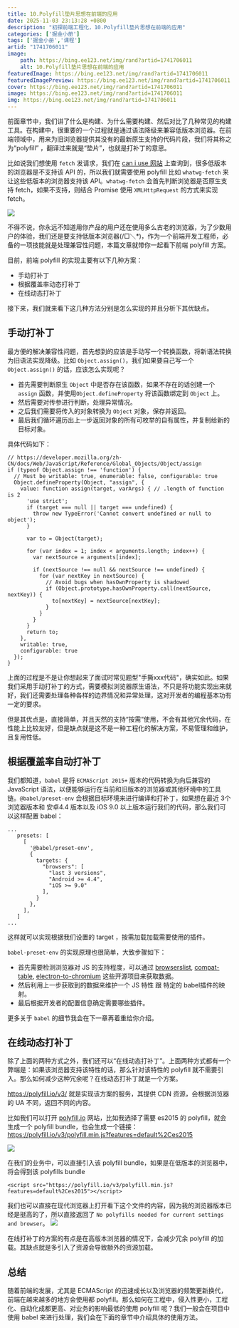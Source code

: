 ```yaml
---
title: 10.Polyfill垫片思想在前端的应用
date: 2025-11-03 23:13:28 +0800
description: "初探前端工程化，10.Polyfill垫片思想在前端的应用"
categories: ['掘金小册']
tags: ['掘金小册','课程']
artid: "1741706011"
image:
    path: https://bing.ee123.net/img/rand?artid=1741706011
    alt: 10.Polyfill垫片思想在前端的应用
featuredImage: https://bing.ee123.net/img/rand?artid=1741706011
featuredImagePreview: https://bing.ee123.net/img/rand?artid=1741706011
cover: https://bing.ee123.net/img/rand?artid=1741706011
image: https://bing.ee123.net/img/rand?artid=1741706011
img: https://bing.ee123.net/img/rand?artid=1741706011
---
```


前面章节中，我们讲了什么是构建、为什么需要构建、然后对比了几种常见的构建工具。在构建中，很重要的一个过程就是通过语法降级来兼容低版本浏览器。在前端领域中，用来为旧浏览器提供其没有的最新原生支持的代码片段，我们将其称之为“polyfill” ，翻译过来就是“垫片”，也就是打补丁的意思。

比如说我们想使用 `fetch` 发请求，我们在 [can i use 网站](https://caniuse.com/?search=promise) 上查询到，很多低版本的浏览器是不支持该 API 的，所以我们就需要使用 polyfill 比如 `whatwg-fetch` 来让这些低版本的浏览器支持该 API。`whatwg-fetch` 会首先判断浏览器是否原生支持 fetch，如果不支持，则结合 Promise 使用 `XMLHttpRequest` 的方式来实现 fetch。

![](https://p3-juejin.byteimg.com/tos-cn-i-k3u1fbpfcp/4bfe8e132d354386826291850da3692a~tplv-k3u1fbpfcp-zoom-1.image)

不得不说，你永远不知道用你产品的用户还在使用多么古老的浏览器，为了少数用户的体验，我们还是要支持低版本浏览器(/□＼*)，作为一个前端开发工程师，必备的一项技能就是处理兼容性问题，本篇文章就带你一起看下前端 polyfill 方案。

目前，前端 polyfill 的实现主要有以下几种方案：
- 手动打补丁
- 根据覆盖率动态打补丁
- 在线动态打补丁

接下来，我们就来看下这几种方法分别是怎么实现的并且分析下其优缺点。

## 手动打补丁
最方便的解决兼容性问题，首先想到的应该是手动写一个转换函数，将新语法转换为旧语法实现降级。比如 `Object.assign()`，我们如果要自己写一个 `Object.assign()` 的话，应该怎么实现呢？
- 首先需要判断原生 `Object` 中是否存在该函数，如果不存在的话创建一个 `assign` 函数，并使用`Object.defineProperty` 将该函数绑定到 `Object` 上。
- 然后需要对传参进行判断，处理异常情况。
- 之后我们需要将传入的对象转换为 `Object` 对象，保存并返回。
- 最后我们循环遍历出上一步返回对象的所有可枚举的自有属性，并复制给新的目标对象。

具体代码如下：
```
// https://developer.mozilla.org/zh-CN/docs/Web/JavaScript/Reference/Global_Objects/Object/assign
if (typeof Object.assign !== 'function') {
  // Must be writable: true, enumerable: false, configurable: true
  Object.defineProperty(Object, "assign", {
    value: function assign(target, varArgs) { // .length of function is 2
      'use strict';
      if (target === null || target === undefined) {
        throw new TypeError('Cannot convert undefined or null to object');
      }

      var to = Object(target);

      for (var index = 1; index < arguments.length; index++) {
        var nextSource = arguments[index];

        if (nextSource !== null && nextSource !== undefined) {
          for (var nextKey in nextSource) {
            // Avoid bugs when hasOwnProperty is shadowed
            if (Object.prototype.hasOwnProperty.call(nextSource, nextKey)) {
              to[nextKey] = nextSource[nextKey];
            }
          }
        }
      }
      return to;
    },
    writable: true,
    configurable: true
  });
}
```

上面的过程是不是让你想起来了面试时常见题型"手撕xxx代码"，确实如此。如果我们采用手动打补丁的方式，需要模拟浏览器原生语法，不只是将功能实现出来就好，我们还需要处理各种各样的边界情况和异常处理，这对开发者的编程基本功有一定的要求。

但是其优点是，直接简单，并且天然的支持“按需”使用，不会有其他冗余代码，在性能上比较友好，但是缺点就是这不是一种工程化的解决方案，不易管理和维护，且复用性低。

## 根据覆盖率自动打补丁
我们都知道，`babel` 是将 `ECMAScript 2015+` 版本的代码转换为向后兼容的 JavaScript 语法，以便能够运行在当前和旧版本的浏览器或其他环境中的工具链。`@babel/preset-env` 会根据目标环境来进行编译和打补丁，如果想在最近 3个 浏览器版本和 安卓4.4 版本以及 iOS 9.0 以上版本运行我们的代码，那么我们可以这样配置 babel：

```
...
   presets: [
     [
       '@babel/preset-env',
       {
         targets: {
           "browsers": [
             "last 3 versions",
             "Android >= 4.4",
             "iOS >= 9.0"
           ],
         }
       },
     ],
   ]
...
```

这样就可以实现根据我们设置的 target ，按需加载加载需要使用的插件。

`babel-preset-env` 的实现原理也很简单，大致步骤如下：
- 首先需要检测浏览器对 JS 的支持程度，可以通过 [browserslist](https://github.com/browserslist/browserslist), [compat-table](https://github.com/kangax/compat-table), [electron-to-chromium](https://github.com/Kilian/electron-to-chromium) 这些开源项目来获取数据。
- 然后利用上一步获取到的数据来维护一个 JS 特性 跟 特定的 babel插件的映射。
- 最后根据开发者的配置信息确定需要哪些插件。

更多关于 `babel` 的细节我会在下一章再着重给你介绍。

## 在线动态打补丁
除了上面的两种方式之外，我们还可以“在线动态打补丁”。上面两种方式都有一个弊端是：如果该浏览器支持该特性的话，那么针对该特性的 polyfill 就不需要引入。那么如何减少这种冗余呢？在线动态打补丁就是一个方案。

<https://polyfill.io/v3/> 就是实现该方案的服务，其提供 CDN 资源，会根据浏览器的 UA 不同，返回不同的内容。

比如我们可以打开 [polyfill.io](https://polyfill.io/v3/url-builder/) 网站，比如我选择了需要 es2015 的 polyfill，就会生成一个 polyfill bundle，也会生成一个链接：<https://polyfill.io/v3/polyfill.min.js?features=default%2Ces2015>

![](https://p3-juejin.byteimg.com/tos-cn-i-k3u1fbpfcp/f3121b1fc5de4f11bd0270103a06de22~tplv-k3u1fbpfcp-zoom-1.image)

在我们的业务中，可以直接引入该 polyfill bundle，如果是在低版本的浏览器中，将会得到该 polyfills bundle

```
<script src="https://polyfill.io/v3/polyfill.min.js?features=default%2Ces2015"></script>
```

我们也可以直接在现代浏览器上打开看下这个文件的内容，因为我的浏览器版本已经是挺高的了，所以直接返回了 `No polyfills needed for current settings and browser`。
![](https://p3-juejin.byteimg.com/tos-cn-i-k3u1fbpfcp/db09617a75d34b06ab8fa628a0dfbb48~tplv-k3u1fbpfcp-zoom-1.image)

在线打补丁的方案的有点是在高版本浏览器的情况下，会减少冗余 polyfill 的加载。其缺点就是多引入了资源会导致额外的资源加载。

## 总结
随着前端的发展，尤其是 ECMAScript 的迅速成长以及浏览器的频繁更新换代，前端在越来越多的地方会使用都 polyfill。那么如何在工程中，侵入性更小，工程化、自动化成都更高、对业务的影响最低的使用 polyfill 呢？我们一般会在项目中使用 babel 来进行处理，我们会在下面的章节中介绍具体的使用方法。